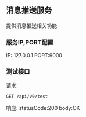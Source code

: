 

## 消息推送服务
提供消息推送相关功能

### 服务IP,PORT配置
IP: 127.0.0.1
PORT:9000

### 测试接口
请求:
```
GET /api/v0/test  
```
响应:
statusCode:200 body:OK

